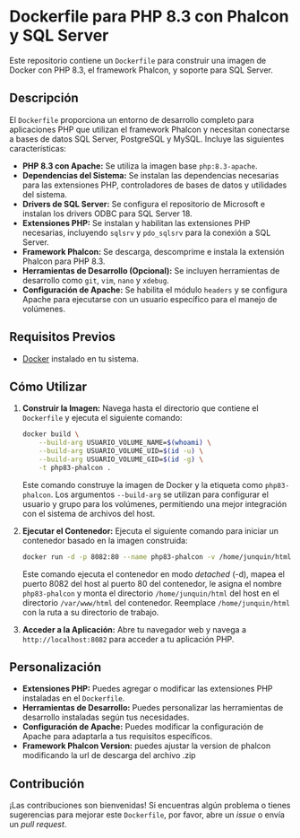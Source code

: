 # Dockerfile para PHP 8.3 con Phalcon y SQL Server

Este repositorio contiene un `Dockerfile` para construir una imagen de Docker con PHP 8.3, el framework Phalcon, y soporte para SQL Server.

## Descripción

El `Dockerfile` proporciona un entorno de desarrollo completo para aplicaciones PHP que utilizan el framework Phalcon y necesitan conectarse a bases de datos SQL Server, PostgreSQL y MySQL. Incluye las siguientes características:

* **PHP 8.3 con Apache:** Se utiliza la imagen base `php:8.3-apache`.
* **Dependencias del Sistema:** Se instalan las dependencias necesarias para las extensiones PHP, controladores de bases de datos y utilidades del sistema.
* **Drivers de SQL Server:** Se configura el repositorio de Microsoft e instalan los drivers ODBC para SQL Server 18.
* **Extensiones PHP:** Se instalan y habilitan las extensiones PHP necesarias, incluyendo `sqlsrv` y `pdo_sqlsrv` para la conexión a SQL Server.
* **Framework Phalcon:** Se descarga, descomprime e instala la extensión Phalcon para PHP 8.3.
* **Herramientas de Desarrollo (Opcional):** Se incluyen herramientas de desarrollo como `git`, `vim`, `nano` y `xdebug`.
* **Configuración de Apache:** Se habilita el módulo `headers` y se configura Apache para ejecutarse con un usuario específico para el manejo de volúmenes.

## Requisitos Previos

* [Docker](https://www.docker.com/) instalado en tu sistema.

## Cómo Utilizar

1.  **Construir la Imagen:**
    Navega hasta el directorio que contiene el `Dockerfile` y ejecuta el siguiente comando:

    ```bash
    docker build \
        --build-arg USUARIO_VOLUME_NAME=$(whoami) \
        --build-arg USUARIO_VOLUME_UID=$(id -u) \
        --build-arg USUARIO_VOLUME_GID=$(id -g) \
        -t php83-phalcon .
    ```

    Este comando construye la imagen de Docker y la etiqueta como `php83-phalcon`. Los argumentos `--build-arg` se utilizan para configurar el usuario y grupo para los volúmenes, permitiendo una mejor integración con el sistema de archivos del host.

2.  **Ejecutar el Contenedor:**
    Ejecuta el siguiente comando para iniciar un contenedor basado en la imagen construida:

    ```bash
    docker run -d -p 8082:80 --name php83-phalcon -v /home/junquin/html:/var/www/html php83-phalcon:latest
    ```

    Este comando ejecuta el contenedor en modo *detached* (-d), mapea el puerto 8082 del host al puerto 80 del contenedor, le asigna el nombre `php83-phalcon` y monta el directorio `/home/junquin/html` del host en el directorio `/var/www/html` del contenedor. Reemplace `/home/junquin/html` con la ruta a su directorio de trabajo.

3.  **Acceder a la Aplicación:**
    Abre tu navegador web y navega a `http://localhost:8082` para acceder a tu aplicación PHP.

## Personalización

* **Extensiones PHP:** Puedes agregar o modificar las extensiones PHP instaladas en el `Dockerfile`.
* **Herramientas de Desarrollo:** Puedes personalizar las herramientas de desarrollo instaladas según tus necesidades.
* **Configuración de Apache:** Puedes modificar la configuración de Apache para adaptarla a tus requisitos específicos.
* **Framework Phalcon Version:** puedes ajustar la version de phalcon modificando la url de descarga del archivo .zip

## Contribución

¡Las contribuciones son bienvenidas! Si encuentras algún problema o tienes sugerencias para mejorar este `Dockerfile`, por favor, abre un *issue* o envía un *pull request*.